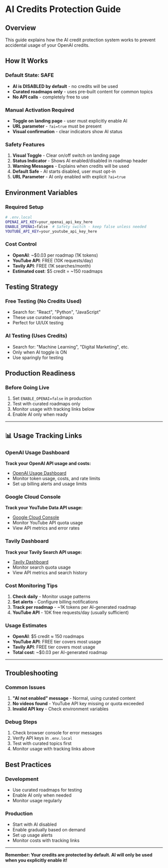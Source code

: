 # AI Credits Protection Guide

## Overview

This guide explains how the AI credit protection system works to prevent accidental usage of your OpenAI credits.

## How It Works

### Default State: SAFE

- **AI is DISABLED by default** - no credits will be used
- **Curated roadmaps only** - uses pre-built content for common topics
- **No API calls** - completely free to use

### Manual Activation Required

- **Toggle on landing page** - user must explicitly enable AI
- **URL parameter** - `?ai=true` must be present
- **Visual confirmation** - clear indicators show AI status

### Safety Features

1. **Visual Toggle** - Clear on/off switch on landing page
2. **Status Indicator** - Shows AI enabled/disabled in roadmap header
3. **Warning Messages** - Explains when credits will be used
4. **Default Safe** - AI starts disabled, user must opt-in
5. **URL Parameter** - AI only enabled with explicit `?ai=true`

## Environment Variables

### Required Setup

```bash
# .env.local
OPENAI_API_KEY=your_openai_api_key_here
ENABLE_OPENAI=false  # Safety switch - keep false unless needed
YOUTUBE_API_KEY=your_youtube_api_key_here
```

### Cost Control

- **OpenAI**: ~$0.03 per roadmap (1K tokens)
- **YouTube API**: FREE (10K requests/day)
- **Tavily API**: FREE (1K searches/month)
- **Estimated cost**: $5 credit = ~150 roadmaps

## Testing Strategy

### Free Testing (No Credits Used)

- Search for: "React", "Python", "JavaScript"
- These use curated roadmaps
- Perfect for UI/UX testing

### AI Testing (Uses Credits)

- Search for: "Machine Learning", "Digital Marketing", etc.
- Only when AI toggle is ON
- Use sparingly for testing

## Production Readiness

### Before Going Live

1. Set `ENABLE_OPENAI=false` in production
2. Test with curated roadmaps only
3. Monitor usage with tracking links below
4. Enable AI only when ready

---

## 📊 Usage Tracking Links

### OpenAI Usage Dashboard

**Track your OpenAI API usage and costs:**

- [OpenAI Usage Dashboard](https://platform.openai.com/settings/organization/usage)
- Monitor token usage, costs, and rate limits
- Set up billing alerts and usage limits

### Google Cloud Console

**Track your YouTube Data API usage:**

- [Google Cloud Console](https://console.cloud.google.com/apis/dashboard?inv=1&invt=Ab5x-g&project=zeta-crossbar-469405-v7)
- Monitor YouTube API quota usage
- View API metrics and error rates

### Tavily Dashboard

**Track your Tavily Search API usage:**

- [Tavily Dashboard](https://app.tavily.com/home)
- Monitor search quota usage
- View API metrics and search history

### Cost Monitoring Tips

1. **Check daily** - Monitor usage patterns
2. **Set alerts** - Configure billing notifications
3. **Track per roadmap** - ~1K tokens per AI-generated roadmap
4. **YouTube API** - 10K free requests/day (usually sufficient)

### Usage Estimates

- **OpenAI**: $5 credit ≈ 150 roadmaps
- **YouTube API**: FREE tier covers most usage
- **Tavily API**: FREE tier covers most usage
- **Total cost**: ~$0.03 per AI-generated roadmap

---

## Troubleshooting

### Common Issues

1. **"AI not enabled" message** - Normal, using curated content
2. **No videos found** - YouTube API key missing or quota exceeded
3. **Invalid API key** - Check environment variables

### Debug Steps

1. Check browser console for error messages
2. Verify API keys in `.env.local`
3. Test with curated topics first
4. Monitor usage with tracking links above

## Best Practices

### Development

- Use curated roadmaps for testing
- Enable AI only when needed
- Monitor usage regularly

### Production

- Start with AI disabled
- Enable gradually based on demand
- Set up usage alerts
- Monitor costs with tracking links

---

**Remember: Your credits are protected by default. AI will only be used when you explicitly enable it!**
